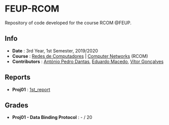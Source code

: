 # FEUP-RCOM
Repository of code developed for the course RCOM @FEUP.

## Info
* **Date** : 3rd Year, 1st Semester, 2019/2020
* **Course** : [Redes de Computadores](https://sigarra.up.pt/feup/pt/ucurr_geral.ficha_uc_view?pv_ocorrencia_id=436445) | [Computer Networks](https://sigarra.up.pt/feup/en/ucurr_geral.ficha_uc_view?pv_ocorrencia_id=436445) (RCOM)
* **Contributors** : [António Pedro Dantas](https://github.com/antoniopedrodantas), [Eduardo Macedo](https://github.com/edumacedo99), [Vítor Gonçalves](https://github.com/torrinheira)

## Reports
* **Proj01** : [1st_report](https://docs.google.com/document/d/12-LPGWDCf6L6wsEQBZ57KKpuL-lDPBuwTgmlOBIi5Og/edit)

## Grades

* **Proj01 - Data Binding Protocol** : - / 20

